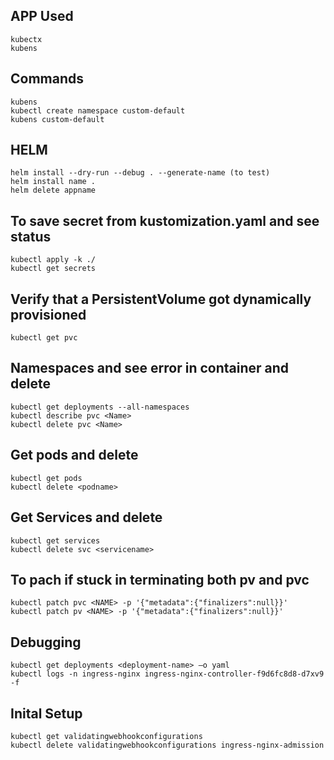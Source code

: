 ## APP Used
```
kubectx
kubens
```

## Commands
```
kubens
kubectl create namespace custom-default
kubens custom-default
```

## HELM
```
helm install --dry-run --debug . --generate-name (to test)
helm install name .
helm delete appname
```

## To save secret from kustomization.yaml and see status
```
kubectl apply -k ./
kubectl get secrets
```
## Verify that a PersistentVolume got dynamically provisioned
```
kubectl get pvc
```
## Namespaces and see error in container and delete
```
kubectl get deployments --all-namespaces
kubectl describe pvc <Name>
kubectl delete pvc <Name>
```
## Get pods and delete
```
kubectl get pods
kubectl delete <podname>
```
## Get Services and delete
```
kubectl get services
kubectl delete svc <servicename>
```
## To pach if stuck in terminating both pv and pvc
```
kubectl patch pvc <NAME> -p '{"metadata":{"finalizers":null}}'
kubectl patch pv <NAME> -p '{"metadata":{"finalizers":null}}'
```
## Debugging
```
kubectl get deployments <deployment-name> –o yaml
kubectl logs -n ingress-nginx ingress-nginx-controller-f9d6fc8d8-d7xv9 -f
```
## Inital Setup
```
kubectl get validatingwebhookconfigurations 
kubectl delete validatingwebhookconfigurations ingress-nginx-admission
```
